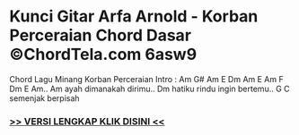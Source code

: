 
 # Kunci Gitar Arfa Arnold - Korban Perceraian Chord Dasar ©ChordTela.com 6asw9


Chord Lagu Minang Korban Perceraian Intro : Am G# Am E Dm Am E Am F Dm E Am.. Am ayah dimanakah dirimu.. Dm hatiku rindu ingin bertemu.. G C semenjak berpisah

###  <a href="https://shortlighzx.web.app?sq=Kunci Gitar Arfa Arnold - Korban Perceraian Chord Dasar ©ChordTela.com"> >> VERSI LENGKAP KLIK DISINI << </a>
